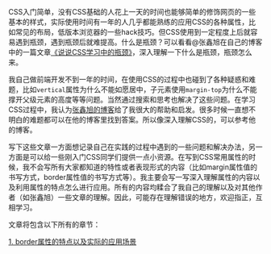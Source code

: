 CSS入门简单，没有CSS基础的人花上一天的时间也能够简单的修饰网页的一些基本的样式，实际使用时间有一年的人几乎都能熟练的应用CSS的各种属性，比如常见的布局，低版本浏览器的一些hack技巧。但CSS使用到一定程度上后就容易遇到瓶颈，遇到瓶颈后就难提高。什么是瓶颈？可以看看@张鑫旭在自己的博客中的一篇文章[《说说CSS学习中的瓶颈》](http://www.zhangxinxu.com/wordpress/2012/07/bottleneck-css-study/)，深入理解一下什么是瓶颈，瓶颈怎么来。

我自己做前端开发不到一年的时间，在使用CSS的过程中也碰到了各种疑惑和难题，比如`vertical`属性为什么不能如愿居中，子元素使用`margin-top`为什么不能撑开父级元素的高度等等问题。当然通过搜索和思考也解决了这些问题。在学习CSS过程中，我认为[张鑫旭的博客](http://www.zhangxinxu.com/)给了我很大的帮助和启发。很多时候一直想不明白的难题都可以在他的博客里找到答案。所以像深入理解CSS的，可以参考他的博客。

写下这些文章一方面想记录自己在实践的过程中遇到的一些问题和解决办法，另一方面是可以给一些刚入门CSS同学们提供一点小资源。在写到CSS常用属性的时候，我不会写所有大家都知道的特性或者表现形式的内容（比如margin属性值的书写方式，border属性值的书写方式等）。我主要会写一写深入理解属性的内容以及利用属性的特点怎么进行应用。所有的内容均糅合了我自己的理解以及对其他作者（如张鑫旭）一些文章的理解。因此，可能存在理解错误的地方，欢迎指正，互相学习。

文章将包含以下所有的章节：

[1. border属性的特点以及实际的应用场景](./border属性的特点以及实际的应用场景.md)